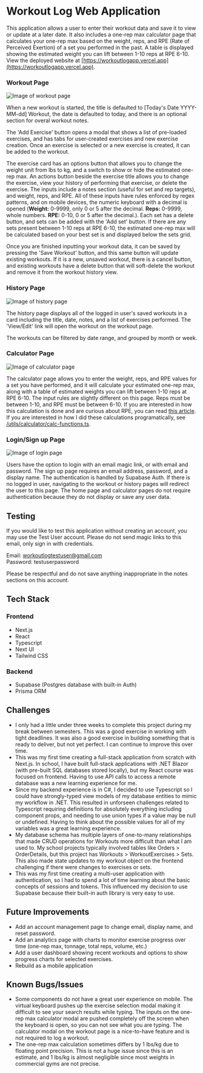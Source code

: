 # Workout Log Web Application

This application allows a user to enter their workout data and save it to view or update at a later date. It also includes a one-rep max calculator page that calculates your one-rep max based on the weight, reps, and RPE (Rate of Perceived Exertion) of a set you performed in the past. A table is displayed showing the estimated weight you can lift between 1-10 reps at RPE 6-10. View the deployed website at [https://workoutlogapp.vercel.app](https://workoutlogapp.vercel.app).

### Workout Page

![Image of workout page](/public/img/workout_dark.webp)

When a new workout is started, the title is defaulted to \[Today's Date YYYY-MM-dd\] Workout, the date is defaulted to today, and there is an optional section for overal workout notes.

The 'Add Exercise' button opens a modal that shows a list of pre-loaded exercises, and has tabs for user-created exercises and new exercise creation. Once an exercise is selected or a new exercise is created, it can be added to the workout.

The exercise card has an options button that allows you to change the weight unit from lbs to kg, and a switch to show or hide the estimated one-rep max. An actions button beside the exercise title allows you to change the exercise, view your history of performing that exercise, or delete the exercise. The inputs include a notes section \(useful for set and rep targets\), and weight, reps, and RPE. All of these inputs have rules enforced by regex patterns, and on mobile devices, the numeric keyboard with a decimal is opened \(**Weight:** 0-9999, only 0 or 5 after the decimal. **Reps:** 0-9999, whole numbers. **RPE:** 0-10, 0 or 5 after the decimal.\). Each set has a delete button, and sets can be added with the 'Add set' button. If there are any sets present between 1-10 reps at RPE 6-10, the estimated one-rep max will be calculated based on your best set is and displayed below the sets grid.

Once you are finished inputting your workout data, it can be saved by pressing the 'Save Workout' button, and this same button will update existing workouts. If it is a new, unsaved workout, there is a cancel button, and existing workouts have a delete button that will soft-delete the workout and remove it from the workout history view.

### History Page

![Image of history page](/public/img/history_dark.webp)

The history page displays all of the logged in user's saved workouts in a card including the title, date, notes, and a list of exercises performed. The 'View/Edit' link will open the workout on the workout page.

The workouts can be filtered by date range, and grouped by month or week. 

### Calculator Page

![Image of calculator page](/public/img/calculator_dark.webp)

The calculator page allows you to enter the weight, reps, and RPE values for a set you have performed, and it will calculate your estimated one-rep max, along with a table of estimated weights you can lift between 1-10 reps at RPE 6-10. The input rules are slightly different on this page. Reps must be between 1-10, and RPE must be between 6-10. If you are interested in how this calculation is done and are curious about RPE, you can read [this article](https://fiftyonestrong.com/rpe/). If you are interested in how I did these calculations programatically, see [/utils/calculator/calc-functions.ts](/utils/calculator/calc-functions.ts).

### Login/Sign up Page

![Image of login page](/public/img/login.webp)

Users have the option to login with an email magic link, or with email and password. The sign up page requires an email address, password, and a display name. The authentication is handled by Supabase Auth. If there is no logged in user, navigating to the workout or history pages will redirect the user to this page. The home page and calculator pages do not require authentication because they do not display or save any user data.

## Testing

If you would like to test this application without creating an account, you may use the Test User account. Please do not send magic links to this email, only sign in with credentials.

Email: workoutlogtestuser@gmail.com
<br>
Password: testuserpassword

Please be respectful and do not save anything inappropriate in the notes sections on this account.

## Tech Stack

### Frontend

- Next.js
- React
- Typescript
- Next UI
- Tailwind CSS

### Backend

- Supabase \(Postgres database with built-in Auth\)
- Prisma ORM

## Challenges

- I only had a little under three weeks to complete this project during my break between semesters. This was a good exercise in working with tight deadlines. It was also a good exercise in building something that is ready to deliver, but not yet perfect. I can continue to improve this over time.
- This was my first time creating a full-stack application from scratch with Next.js. In school, I have built full-stack applications with .NET Blazor (with pre-built SQL databases stored locally), but my React course was focused on frontend. Having to use API calls to access a remote database was a new learning experience for me.
- Since my backend experience is in C#, I decided to use Typescript so I could have strongly-typed view models of my database entities to mimic my workflow in .NET. This resulted in unforseen challenges related to Typescript requiring definitions for absolutely everything including component props, and needing to use union types if a value may be null or undefined. Having to think about the possible values for all of my variables was a great learning experience.
- My database schema has multiple layers of one-to-many relationships that made CRUD operations for Workouts more difficult than what I am used to. My school projects typically involved tables like Orders > OrderDetails, but this project has Workouts > WorkoutExercises > Sets. This also made state updates to my workout object on the frontend challenging if there were changes to exercises or sets. 
- This was my first time creating a multi-user application with authentication, so I had to spend a lot of time learning about the basic concepts of sessions and tokens. This influenced my decision to use Supabase because their built-in auth library is very easy to use.

## Future Improvements

- Add an account management page to change email, display name, and reset password. 
- Add an analytics page with charts to monitor exercise progress over time (one-rep max, tonnage, total reps, volume, etc.)
- Add a user dashboard showing recent workouts and options to show progress charts for selected exercises.
- Rebuild as a mobile application

## Known Bugs/Issues

- Some components do not have a great user experience on mobile. The virtual keyboard pushes up the exercise selection modal making it difficult to see your search results while typing. The inputs on the one-rep max calculator modal are pushed completely off the screen when the keyboard is open, so you can not see what you are typing. The calculator modal on the workout page is a nice-to-have feature and is not required to log a workout.
- The one-rep max calculation sometimes differs by 1 lbs/kg due to floating point precision. This is not a huge issue since this is an estimate, and 1 lbs/kg is almost negligible since most weights in commercial gyms are not precise. 